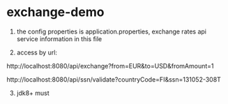 # exchange-demo

1. the config properties is application.properties,  exchange rates api service information in this file


2. access by url:

  http://localhost:8080/api/exchange?from=EUR&to=USD&fromAmount=1

  http://localhost:8080/api/ssn/validate?countryCode=FI&ssn=131052-308T

3. jdk8+ must
